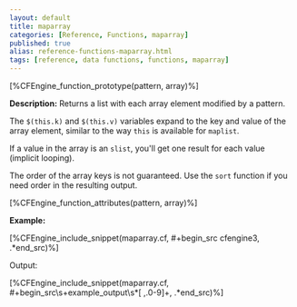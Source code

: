 ```yaml
---
layout: default
title: maparray
categories: [Reference, Functions, maparray]
published: true
alias: reference-functions-maparray.html
tags: [reference, data functions, functions, maparray]
---
```


[%CFEngine_function_prototype(pattern, array)%]

**Description:** Returns a list with each array element modified by a pattern.

The `$(this.k)` and `$(this.v)` variables expand to the key and value of the 
array element, similar to the way `this` is available for `maplist`.

If a value in the array is an `slist`, you'll get one result for each
value (implicit looping).

The order of the array keys is not guaranteed.  Use the `sort`
function if you need order in the resulting output.

[%CFEngine_function_attributes(pattern, array)%]

**Example:**

[%CFEngine_include_snippet(maparray.cf, #\+begin_src cfengine3, .*end_src)%]

Output:

[%CFEngine_include_snippet(maparray.cf, #\+begin_src\s+example_output\s*[ ,.0-9]+, .*end_src)%]

